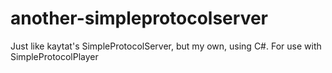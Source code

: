 # another-simpleprotocolserver
Just like kaytat's SimpleProtocolServer, but my own, using C#. For use with SimpleProtocolPlayer
